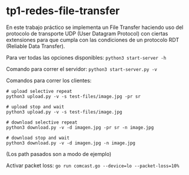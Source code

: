 # tp1-redes-file-transfer
En este trabajo práctico se implementa un File Transfer haciendo uso del protocolo de transporte UDP (User Datagram Protocol) con ciertas extensiones para que cumpla con las condiciones de un protocolo RDT (Reliable Data Transfer).

Para ver todas las opciones disponibles: 
`python3 start-server -h`

Comando para correr el servidor:
`python3 start-server.py -v`

Comandos para correr los clientes:
```
# upload selective repeat
python3 upload.py -v -s test-files/image.jpg -pr sr

# upload stop and wait
python3 upload.py -v -s test-files/image.jpg

# download selective repeat
python3 download.py -v -d imagen.jpg -pr sr -n image.jpg

# download stop and wait
python3 download.py -v -d imagen.jpg -n image.jpg
```
(Los path pasados son a modo de ejemplo)

Activar packet loss:
`go run comcast.go --device=lo --packet-loss=10%`
